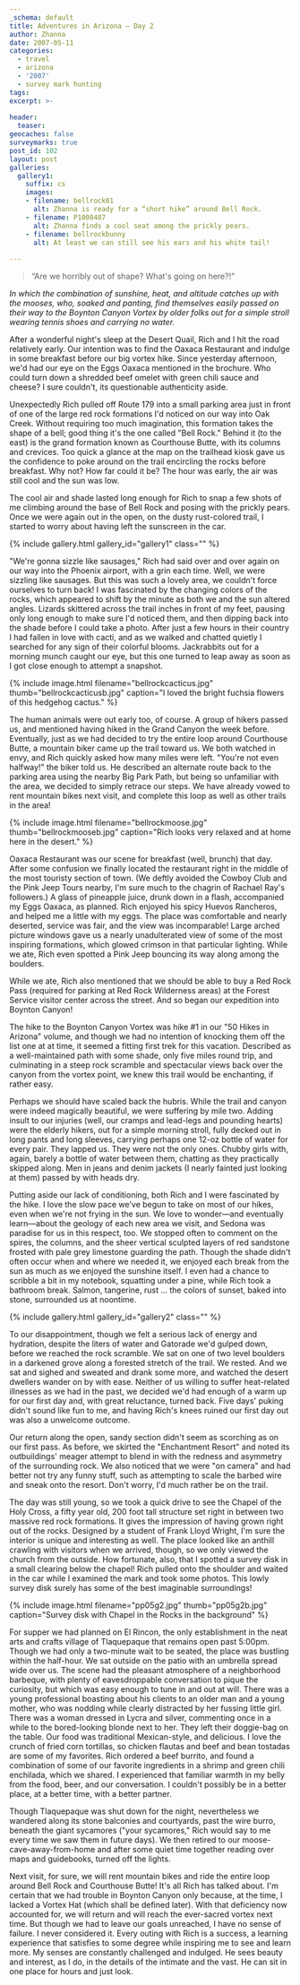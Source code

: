 ```yaml
---
_schema: default
title: Adventures in Arizona — Day 2
author: Zhanna
date: 2007-05-11
categories:
  - travel
  - arizona
  - '2007'
  - survey mark hunting
tags:
excerpt: >- 
  
header:
  teaser:
geocaches: false
surveymarks: true
post_id: 102
layout: post     
galleries:
  gallery1:
    suffix: cs
    images: 
    - filename: bellrock01
      alt: Zhanna is ready for a “short hike” around Bell Rock.
    - filename: P1000487
      alt: Zhanna finds a cool seat among the prickly pears.
    - filename: bellrockbunny
      alt: At least we can still see his ears and his white tail!    
                           
---
```


> “Are we horribly out of shape?  What's going on here?!”

_In which the combination of sunshine, heat, and altitude catches up with the mooses, who, soaked and panting, find themselves easily passed on their way to the Boynton Canyon Vortex by older folks out for a simple stroll wearing tennis shoes and carrying no water._

After a wonderful night's sleep at the Desert Quail, Rich and I hit the road relatively early.  Our intention was to find the Oaxaca Restaurant and indulge in some breakfast before our big vortex hike.  Since yesterday afternoon, we'd had our eye on the Eggs Oaxaca mentioned in the brochure.  Who could turn down a shredded beef omelet with green chili sauce and cheese?  I sure couldn't, its questionable authenticity aside.

Unexpectedly Rich pulled off Route 179 into a small parking area just in front of one of the large red rock formations I'd noticed on our way into Oak Creek.  Without requiring too much imagination, this formation takes the shape of a bell; good thing it's the one called "Bell Rock."  Behind it (to the east) is the grand formation known as Courthouse Butte, with its columns and crevices.  Too quick a glance at the map on the trailhead kiosk gave us the confidence to poke around on the trail encircling the rocks before breakfast.  Why not?  How far could it be?  The hour was early, the air was still cool and the sun was low.    

The cool air and shade lasted long enough for Rich to snap a few shots of me climbing around the base of Bell Rock and posing with the prickly pears.  Once we were again out in the open, on the dusty rust-colored trail, I started to worry about having left the sunscreen in the car.

{% include gallery.html gallery_id="gallery1" class="" %}

"We're gonna sizzle like sausages," Rich had said over and over again on our way into the Phoenix airport, with a grin each time.  Well, we were sizzling like sausages.  But this was such a lovely area, we couldn't force ourselves to turn back!  I was fascinated by the changing colors of the rocks, which appeared to shift by the minute as both we and the sun altered angles.  Lizards skittered across the trail inches in front of my feet, pausing only long enough to make sure I'd noticed them, and then dipping back into the shade before I could take a photo.  After just a few hours in their country I had fallen in love with cacti, and as we walked and chatted quietly I searched for any sign of their colorful blooms.  Jackrabbits out for a morning munch caught our eye, but this one turned to leap away as soon as I got close enough to attempt a snapshot.  

{% include image.html filename="bellrockcacticus.jpg" thumb="bellrockcacticusb.jpg" caption="I loved the bright fuchsia flowers of this hedgehog cactus." %}

The human animals were out early too, of course.  A group of hikers passed us, and mentioned having hiked in the Grand Canyon the week before.  Eventually, just as we had decided to try the entire loop around Courthouse Butte, a mountain biker came up the trail toward us.  We both watched in envy, and Rich quickly asked how many miles were left.  "You're not even halfway!" the biker told us.  He described an alternate route back to the parking area using the nearby Big Park Path, but being so unfamiliar with the area, we decided to simply retrace our steps.  We have already vowed to rent mountain bikes next visit, and complete this loop as well as other trails in the area!

{% include image.html filename="bellrockmoose.jpg" thumb="bellrockmooseb.jpg" caption="Rich looks very relaxed and at home here in the desert." %}

Oaxaca Restaurant was our scene for breakfast (well, brunch) that day.  After some confusion we finally located the restaurant right in the middle of the most touristy section of town.  (We deftly avoided the Cowboy Club and the Pink Jeep Tours nearby, I'm sure much to the chagrin of Rachael Ray's followers.)  A glass of pineapple juice, drunk down in a flash, accompanied my Eggs Oaxaca, as planned.  Rich enjoyed his spicy Huevos Rancheros, and helped me a little with my eggs.  The place was comfortable and nearly deserted, service was fair, and the view was incomparable!  Large arched picture windows gave us a nearly unadulterated view of some of the most inspiring formations, which glowed crimson in that particular lighting.  While we ate, Rich even spotted a Pink Jeep bouncing its way along among the boulders.

While we ate, Rich also mentioned that we should be able to buy a Red Rock Pass (required for parking at Red Rock Wilderness areas) at the Forest Service visitor center across the street.  And so began our expedition into Boynton Canyon!  

The hike to the Boynton Canyon Vortex was hike #1 in our "50 Hikes in Arizona" volume, and though we had no intention of knocking them off the list one at at time, it seemed a fitting first trek for this vacation.  Described as a well-maintained path with some shade, only five miles round trip, and culminating in a steep rock scramble and spectacular views back over the canyon from the vortex point, we knew this trail would be enchanting, if rather easy.

Perhaps we should have scaled back the hubris.  While the trail and canyon were indeed magically beautiful, we were suffering by mile two.  Adding insult to our injuries (well, our cramps and lead-legs and pounding hearts) were the elderly hikers, out for a simple morning stroll, fully decked out in long pants and long sleeves, carrying perhaps one 12-oz bottle of water for every pair.  They lapped us.  They were not the only ones.  Chubby girls with, again, barely a bottle of water between them, chatting as they practically skipped along.   Men in jeans and denim jackets (I nearly fainted just looking at them) passed by with heads dry.  

Putting aside our lack of conditioning, both Rich and I were fascinated by the hike.  I love the slow pace we've begun to take on most of our hikes, even when we're not frying in the sun.  We love to wonder—and eventually learn—about the geology of each new area we visit, and Sedona was paradise for us in this respect, too.  We stopped often to comment on the spires, the columns, and the sheer vertical sculpted layers of red sandstone frosted with pale grey limestone guarding the path.  Though the shade didn't often occur when and where we needed it, we enjoyed each break from the sun as much as we enjoyed the sunshine itself.    I even had a chance to scribble a bit in my notebook, squatting under a pine, while Rich took a bathroom break.  Salmon, tangerine, rust ... the colors of sunset, baked into stone, surrounded us at noontime.  

{% include gallery.html gallery_id="gallery2" class="" %}

To our disappointment, though we felt a serious lack of energy and hydration, despite the liters of water and Gatorade we'd gulped down, before we reached the rock scramble.  We sat on one of two level boulders in a darkened grove along a forested stretch of the trail.  We rested.  And we sat and sighed and sweated and drank some more, and watched the desert dwellers wander on by with ease.  Neither of us willing to suffer heat-related illnesses as we had in the past, we decided we'd had enough of a warm up for our first day and, with great reluctance, turned back.  Five days' puking didn't sound like fun to me, and having Rich's knees ruined our first day out was also a unwelcome outcome.  

Our return along the open, sandy section didn't seem as scorching as on our first pass.  As before, we skirted the "Enchantment Resort" and noted its outbuildings' meager attempt to blend in with the redness and asymmetry of the surrounding rock.  We also noticed that we were "on camera" and had better not try any funny stuff, such as attempting to scale the barbed wire and sneak onto the resort.  Don't worry, I'd much rather be on the trail.

The day was still young, so we took a quick drive to see the Chapel of the Holy Cross, a fifty year old, 200 foot tall structure set right in between two massive red rock formations.  It gives the impression of having grown right out of the rocks.  Designed by a student of Frank Lloyd Wright, I'm sure the interior is unique and interesting as well.  The place looked like an anthill crawling with visitors when we arrived, though, so we only viewed the church from the outside.  How fortunate, also, that I spotted a survey disk in a small clearing below the chapel!  Rich pulled onto the shoulder and waited in the car while I examined the mark and took some photos.  This lowly survey disk surely has some of the best imaginable surroundings!

{% include image.html filename="pp05g2.jpg" thumb="pp05g2b.jpg" caption="Survey disk with Chapel in the Rocks in the background" %}

For supper we had planned on El Rincon, the only establishment in the neat arts and crafts village of Tlaquepaque that remains open past 5:00pm.  Though we had only a two-minute wait to be seated, the place was bustling within the half-hour.  We sat outside on the patio with an umbrella spread wide over us.   The scene had the pleasant atmosphere of a neighborhood barbeque, with plenty of eavesdroppable conversation to pique the curiosity, but which was easy enough to tune in and out at will.  There was a young professional boasting about his clients to an older man and a young mother, who was nodding while clearly distracted by her fussing little girl. There was a woman dressed in Lycra and silver, commenting once in a while to the bored-looking blonde next to her.  They left their doggie-bag on the table.  Our food was traditional Mexican-style, and delicious.  I love the crunch of fried corn tortillas, so chicken flautas and beef and bean tostadas are some of my favorites.  Rich ordered a beef burrito, and found a combination of some of our favorite ingredients in a shrimp and green chili enchilada, which we shared.  I experienced that familiar warmth in my belly from the food, beer, and our conversation.  I couldn't possibly be in a better place, at a better time, with a better partner.

Though Tlaquepaque was shut down for the night, nevertheless we wandered along its stone balconies and courtyards, past the wire burro, beneath the giant sycamores ("your sycamores," Rich would say to me every time we saw them in future days).   We then retired to our moose-cave-away-from-home and after some quiet time together reading over maps and guidebooks, turned off the lights.

Next visit, for sure, we will rent mountain bikes and ride the entire loop around Bell Rock and Courthouse Butte!  It's all Rich has talked about.  I'm certain that we had trouble in Boynton Canyon only because, at the time, I lacked a Vortex Hat (which shall be defined later).  With that deficiency now accounted for, we will return and will reach the ever-sacred vortex next time.  But though we had to leave our goals unreached, I have no sense of failure.  I never considered it.  Every outing with Rich is a success, a learning experience that satisfies to some degree while inspiring me to see and learn more.  My senses are constantly challenged and indulged.  He sees beauty and interest, as I do, in the details of the intimate and the vast.  He can sit in one place for hours and just look.  

